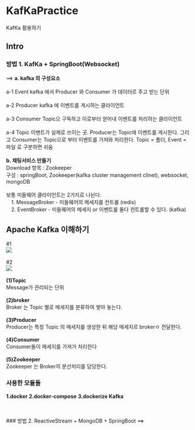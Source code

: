 # KafKaPractice
KafKa 활용하기


## Intro
### 방법 1. KafKa + SpringBoot(Websocket)
==> 
  <b>a. kafka 의 구성요소</b>
    <br/><br/>a-1 Event
        kafka 에서 Producer 와 Consumer 가 데이터르 주고 받는 단위
    <br/><br/>a-2 Producer
        kafka 에 이벤트를 게시하는 클라이언트
    <br/><br/>a-3 Consumer
        Topic으 구독하고 이로부터 얻어내 이벤트를 처리하는 클라이언트
    <br/><br/>a-4 Topic
        이벤트가 실제로 쓰이는 곳. Producer는 Topic에 이벤트를 게시한다. 그리고 Consumer는 Topic으로 부터 이벤트를 가져와 처리한다. Topic = 폴더, Event = 파일 로 구분하면 쉬움
 <br/><br/><b>b. 채팅서비스 만들기</b>
 <br/>Download 항목 : Zookeeper
 <br/>구성 : springBoot, Zookeeper(kafka cluster management clinet), websocket, mongoDB
 <br/><br/>보통 미들웨어 클라이언트는 2가지로 나뉜다.
    <br/>&emsp;1. MessageBroker - 미들웨어의 메세지를 컨트롤 (redis)
    <br/>&emsp;2. EventBroker - 미들웨어의 메세지 or 이벤트를 둘다 컨트롤할 수 있다. (kafka)
    
## Apache Kafka 이해하기
  #1
  <br/><image src='https://user-images.githubusercontent.com/57661474/164008473-3e88ffc6-d866-49fa-a818-b568f38ca28d.jpeg'/>
  <br/><br/>#2
  <br/><image src='https://user-images.githubusercontent.com/57661474/164012906-3b2c8b61-1c37-4410-9553-f9d9399a1044.jpeg'/>
  <br/><br/><b>(1)Topic</b>
  <br/> Message가 관리되는 단위
  <br/><br/><b>(2)broker</b>
  <br/> Broker 는 Topic 별로 메세지를 분류하여 쌓아 놓는다.
  <br/><br/><b>(3)Producer</b>
  <br/> Producer는 특정 Topic 의 메세지를 생성한 뒤 해당 메세지르 brokerㅇ 전달한다.
  <br/><br/><b>(4)Consumer</b>
  <br/> Consumer들이 메세지를 가져가 처리한다
  <br/><br/><b>(5)Zookeeper</b>
  <br/> Zookeeper 는 Broker의 분산처리를 담당한다.
### 사용한 모듈들
<b>1.docker</b>
<b>2.docker-compose</b>
<b>3.dockerize Kafka</b>
 
 
<br/><br/>### 방법 2. ReactiveStream + MongoDB + SpringBoot
==>
